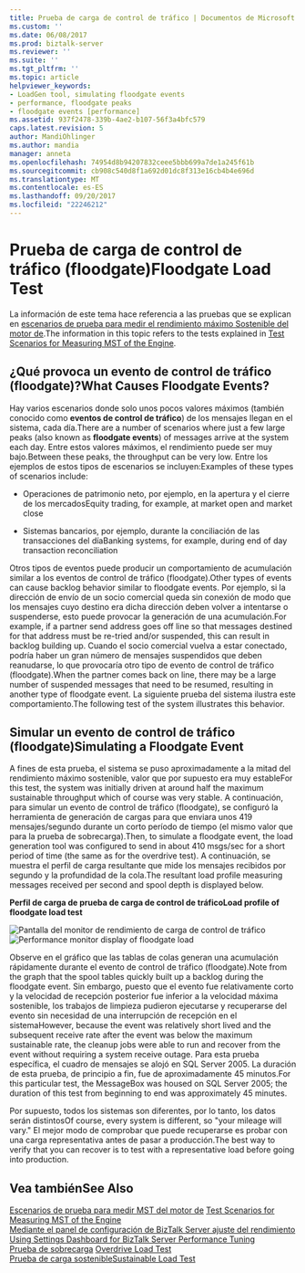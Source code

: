 ```yaml
---
title: Prueba de carga de control de tráfico | Documentos de Microsoft
ms.custom: ''
ms.date: 06/08/2017
ms.prod: biztalk-server
ms.reviewer: ''
ms.suite: ''
ms.tgt_pltfrm: ''
ms.topic: article
helpviewer_keywords:
- LoadGen tool, simulating floodgate events
- performance, floodgate peaks
- floodgate events [performance]
ms.assetid: 937f2478-339b-4ae2-b107-56f3a4bfc579
caps.latest.revision: 5
author: MandiOhlinger
ms.author: mandia
manager: anneta
ms.openlocfilehash: 74954d8b94207832ceee5bbb699a7de1a245f61b
ms.sourcegitcommit: cb908c540d8f1a692d01dc8f313e16cb4b4e696d
ms.translationtype: MT
ms.contentlocale: es-ES
ms.lasthandoff: 09/20/2017
ms.locfileid: "22246212"
---
```

# <a name="floodgate-load-test"></a><span data-ttu-id="20142-102">Prueba de carga de control de tráfico (floodgate)</span><span class="sxs-lookup"><span data-stu-id="20142-102">Floodgate Load Test</span></span>
<span data-ttu-id="20142-103">La información de este tema hace referencia a las pruebas que se explican en [escenarios de prueba para medir el rendimiento máximo Sostenible del motor de](../core/test-scenarios-for-measuring-mst-of-the-engine.md).</span><span class="sxs-lookup"><span data-stu-id="20142-103">The information in this topic refers to the tests explained in [Test Scenarios for Measuring MST of the Engine](../core/test-scenarios-for-measuring-mst-of-the-engine.md).</span></span>  
  
## <a name="what-causes-floodgate-events"></a><span data-ttu-id="20142-104">¿Qué provoca un evento de control de tráfico (floodgate)?</span><span class="sxs-lookup"><span data-stu-id="20142-104">What Causes Floodgate Events?</span></span>  
 <span data-ttu-id="20142-105">Hay varios escenarios donde solo unos pocos valores máximos (también conocido como **eventos de control de tráfico**) de los mensajes llegan en el sistema, cada día.</span><span class="sxs-lookup"><span data-stu-id="20142-105">There are a number of scenarios where just a few large peaks (also known as **floodgate events**) of messages arrive at the system each day.</span></span> <span data-ttu-id="20142-106">Entre estos valores máximos, el rendimiento puede ser muy bajo.</span><span class="sxs-lookup"><span data-stu-id="20142-106">Between these peaks, the throughput can be very low.</span></span> <span data-ttu-id="20142-107">Entre los ejemplos de estos tipos de escenarios se incluyen:</span><span class="sxs-lookup"><span data-stu-id="20142-107">Examples of these types of scenarios include:</span></span>  
  
-   <span data-ttu-id="20142-108">Operaciones de patrimonio neto, por ejemplo, en la apertura y el cierre de los mercados</span><span class="sxs-lookup"><span data-stu-id="20142-108">Equity trading, for example, at market open and market close</span></span>  
  
-   <span data-ttu-id="20142-109">Sistemas bancarios, por ejemplo, durante la conciliación de las transacciones del día</span><span class="sxs-lookup"><span data-stu-id="20142-109">Banking systems, for example, during end of day transaction reconciliation</span></span>  
  
 <span data-ttu-id="20142-110">Otros tipos de eventos puede producir un comportamiento de acumulación similar a los eventos de control de tráfico (floodgate).</span><span class="sxs-lookup"><span data-stu-id="20142-110">Other types of events can cause backlog behavior similar to floodgate events.</span></span> <span data-ttu-id="20142-111">Por ejemplo, si la dirección de envío de un socio comercial queda sin conexión de modo que los mensajes cuyo destino era dicha dirección deben volver a intentarse o suspenderse, esto puede provocar la generación de una acumulación.</span><span class="sxs-lookup"><span data-stu-id="20142-111">For example, if a partner send address goes off line so that messages destined for that address must be re-tried and/or suspended, this can result in backlog building up.</span></span> <span data-ttu-id="20142-112">Cuando el socio comercial vuelva a estar conectado, podría haber un gran número de mensajes suspendidos que deben reanudarse, lo que provocaría otro tipo de evento de control de tráfico (floodgate).</span><span class="sxs-lookup"><span data-stu-id="20142-112">When the partner comes back on line, there may be a large number of suspended messages that need to be resumed, resulting in another type of floodgate event.</span></span> <span data-ttu-id="20142-113">La siguiente prueba del sistema ilustra este comportamiento.</span><span class="sxs-lookup"><span data-stu-id="20142-113">The following test of the system illustrates this behavior.</span></span>  
  
## <a name="simulating-a-floodgate-event"></a><span data-ttu-id="20142-114">Simular un evento de control de tráfico (floodgate)</span><span class="sxs-lookup"><span data-stu-id="20142-114">Simulating a Floodgate Event</span></span>  
 <span data-ttu-id="20142-115">A fines de esta prueba, el sistema se puso aproximadamente a la mitad del rendimiento máximo sostenible, valor que por supuesto era muy estable</span><span class="sxs-lookup"><span data-stu-id="20142-115">For this test, the system was initially driven at around half the maximum sustainable throughput which of course was very stable.</span></span> <span data-ttu-id="20142-116">A continuación, para simular un evento de control de tráfico (floodgate), se configuró la herramienta de generación de cargas para que enviara unos 419 mensajes/segundo durante un corto período de tiempo (el mismo valor que para la prueba de sobrecarga).</span><span class="sxs-lookup"><span data-stu-id="20142-116">Then, to simulate a floodgate event, the load generation tool was configured to send in about 410 msgs/sec for a short period of time (the same as for the overdrive test).</span></span> <span data-ttu-id="20142-117">A continuación, se muestra el perfil de carga resultante que mide los mensajes recibidos por segundo y la profundidad de la cola.</span><span class="sxs-lookup"><span data-stu-id="20142-117">The resultant load profile measuring messages received per second and spool depth is displayed below.</span></span>  
  
 <span data-ttu-id="20142-118">**Perfil de carga de prueba de carga de control de tráfico**</span><span class="sxs-lookup"><span data-stu-id="20142-118">**Load profile of floodgate load test**</span></span>  
  
 <span data-ttu-id="20142-119">![Pantalla del monitor de rendimiento de carga de control de tráfico](../core/media/bts06-floodgate-load.gif "BTS06_Floodgate_Load")</span><span class="sxs-lookup"><span data-stu-id="20142-119">![Performance monitor display of floodgate load](../core/media/bts06-floodgate-load.gif "BTS06_Floodgate_Load")</span></span>  
  
 <span data-ttu-id="20142-120">Observe en el gráfico que las tablas de colas generan una acumulación rápidamente durante el evento de control de tráfico (floodgate).</span><span class="sxs-lookup"><span data-stu-id="20142-120">Note from the graph that the spool tables quickly built up a backlog during the floodgate event.</span></span> <span data-ttu-id="20142-121">Sin embargo, puesto que el evento fue relativamente corto y la velocidad de recepción posterior fue inferior a la velocidad máxima sostenible, los trabajos de limpieza pudieron ejecutarse y recuperarse del evento sin necesidad de una interrupción de recepción en el sistema</span><span class="sxs-lookup"><span data-stu-id="20142-121">However, because the event was relatively short lived and the subsequent receive rate after the event was below the maximum sustainable rate, the cleanup jobs were able to run and recover from the event without requiring a system receive outage.</span></span> <span data-ttu-id="20142-122">Para esta prueba específica, el cuadro de mensajes se alojó en SQL Server 2005. La duración de esta prueba, de principio a fin, fue de aproximadamente 45 minutos.</span><span class="sxs-lookup"><span data-stu-id="20142-122">For this particular test, the MessageBox was housed on SQL Server 2005; the duration of this test from beginning to end was approximately 45 minutes.</span></span>  
  
 <span data-ttu-id="20142-123">Por supuesto, todos los sistemas son diferentes, por lo tanto, los datos serán distintos</span><span class="sxs-lookup"><span data-stu-id="20142-123">Of course, every system is different, so "your mileage will vary."</span></span> <span data-ttu-id="20142-124">El mejor modo de comprobar que puede recuperarse es probar con una carga representativa antes de pasar a producción.</span><span class="sxs-lookup"><span data-stu-id="20142-124">The best way to verify that you can recover is to test with a representative load before going into production.</span></span>  
  
## <a name="see-also"></a><span data-ttu-id="20142-125">Vea también</span><span class="sxs-lookup"><span data-stu-id="20142-125">See Also</span></span>  
 <span data-ttu-id="20142-126">[Escenarios de prueba para medir MST del motor de](../core/test-scenarios-for-measuring-mst-of-the-engine.md) </span><span class="sxs-lookup"><span data-stu-id="20142-126">[Test Scenarios for Measuring MST of the Engine](../core/test-scenarios-for-measuring-mst-of-the-engine.md) </span></span>  
 <span data-ttu-id="20142-127">[Mediante el panel de configuración de BizTalk Server ajuste del rendimiento](../core/using-settings-dashboard-for-biztalk-server-performance-tuning.md) </span><span class="sxs-lookup"><span data-stu-id="20142-127">[Using Settings Dashboard for BizTalk Server Performance Tuning](../core/using-settings-dashboard-for-biztalk-server-performance-tuning.md) </span></span>  
 <span data-ttu-id="20142-128">[Prueba de sobrecarga](../core/overdrive-load-test.md) </span><span class="sxs-lookup"><span data-stu-id="20142-128">[Overdrive Load Test](../core/overdrive-load-test.md) </span></span>  
 [<span data-ttu-id="20142-129">Prueba de carga sostenible</span><span class="sxs-lookup"><span data-stu-id="20142-129">Sustainable Load Test</span></span>](../core/sustainable-load-test.md)
